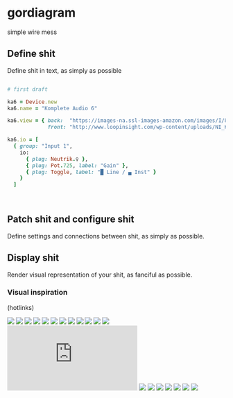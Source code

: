# gordiagram
simple wire mess



## Define shit

Define shit in text, as simply as possible


```ruby

# first draft

ka6 = Device.new
ka6.name = "Komplete Audio 6"

ka6.view = { back:  "https://images-na.ssl-images-amazon.com/images/I/819%2BXigLT7L._SL1500_.jpg",
             front: "http://www.loopinsight.com/wp-content/uploads/NI_Komplete_Audio_6_Front.png" }

ka6.io = [
  { group: "Input 1",
    io:
      { plug: Neutrik.♀ },
      { plug: Pot.725, label: "Gain" },
      { plug: Toggle, label: "█ Line / ▄ Inst" }
    }
  ]
  
    
```

## Patch shit and configure shit

Define settings and connections between shit, as simply as possible.

## Display shit

Render visual representation of your shit, as fanciful as possible.

### Visual inspiration

(hotlinks)

![](http://www.politusic.com/wp-content/uploads/2012/02/split-console-wiring-diagram.jpg)
![](https://d1c86o3nm55du5.cloudfront.net/prodimgdetail/246358_c.jpg)
![](http://shop.musix.ch/images/products/orig/Behringer-Xenyx-Q-1202USB_X.jpg)
![](https://s-media-cache-ak0.pinimg.com/736x/0d/bf/84/0dbf841cf039d4bed31a0f9454e3fed7.jpg)
![](http://api.ning.com/files/i5a-gAU4NOft-IdBoFxhhsbv6xTGz0fTrs8wOPg*5ibluX1ZVnDwHsKBJPhMeqxJRFe6qBi9YcZYtQt*mqOaiimgfFecr9wK/recording_setup_mac_front.jpg)
![](http://yougig.co/wp-content/uploads/2012/04/Publishers-Recording-Studio-diagram-600.jpg)
![](http://www.rngeer.com/wp-content/uploads/2014/08/Richard-Geer-Home-Studio-Drum-Collaboration-Studio-Setup-Diagram.jpg.jpg)
![](http://media2.comcast.net/anon.comcastonline2/support/help/images/diagrams_hookup_tv_dvd_cabl.jpg)
![](http://columbiaisa.50webs.com/hookup_diagram_hdmi_avr_hdtv.gif)
![](http://columbiaisa.50webs.com/diagram_hdmi_switch_avr_bd.jpg)
![](http://graph.darren-criss.org/2016/03/10/wiring-home-theater-system-l-be8ffc335fe57c8a.gif)
![](https://conceptdraw.com/a180c3/p1/preview/640/pict--hookup-diagram-hook-up-drawing---home-entertainment-system-with-surround-sound.png--diagram-flowchart-example.png)
![](http://s845.photobucket.com/user/late8/media/hookupdiagram-2.jpg.html)
![](http://www.doepfer.de/a100_man/A100_Minisystem_Patch.gif)
![](http://www.synthesizers.com/patches/basicpatch.jpg)
![](https://1.bp.blogspot.com/-VBKH3p6iBLU/VuPBV1yBn0I/AAAAAAAALeU/2-q28Wnx1igcqK1ANRLlZjcM58CkAUMbQ/s1600/Keith%2BEmerson%2Bsound%2Bweb.jpg)
![](http://2.bp.blogspot.com/-DUfmObhiMPE/T2eT4u167FI/AAAAAAAEGPA/Jox8nOA7zTk/s1600/IMG_4875.JPG)
![](http://i.imgur.com/VyEc91H.png)
![](https://morganhendry.files.wordpress.com/2012/01/mandala_modular_patch.jpg)
![](http://3.bp.blogspot.com/-QZ59fwFeeMM/UI3wysMtaPI/AAAAAAAFsmw/tdZwYFFyqKA/s1600/_MG_4671.jpg)

